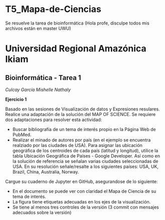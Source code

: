# T5_Mapa-de-Ciencias
Se resuelve la tarea de bioinformática (Hola profe, disculpe todos mis archivos están en master UWU)
#  Universidad Regional Amazónica Ikiam  
## Bioinformática - Tarea 1
*Culcay García Mishelle Nathaly*

**Ejercicio 1** 

Basado en las sesiones de Visualización de datos y Expresiones resulares. Realice una adaptación de la solución del MAP OF SCIENCE. Se requiere dos adaptaciones para resolver esta actividad:

- Buscar bibliografía de un tema de interés propio en la Página Web de PubMed.
- Realizar el minado de autores por país (en el ejemplo se encuentra realziado por las ciudades de USA). Para asignar las ubicación geográfica de los centroides de cada país (latitud y longitud), utilice la tabla Ubicación Geográfica de Países - Google Developer. Así como en la solución de referencia se señalan varias ciudades seleccionadas de USA. En su resolución señale/resalte a los siguientes países: USA, UK, Brazil, China, Australia, Norway. 

Cargue su cuaderno de Jupyter en GitHub, asegurandose de lo siguiente:

- En el documento se puede ver con claridad el Mapa de Ciencia de su tema de interés. 
- La figura tiene etiquetas adecuadas en los ejes de la visualización. 
- Se tiene al menos tres controles de la versión (3 commit con mensajes adecuados sobre la versión)
